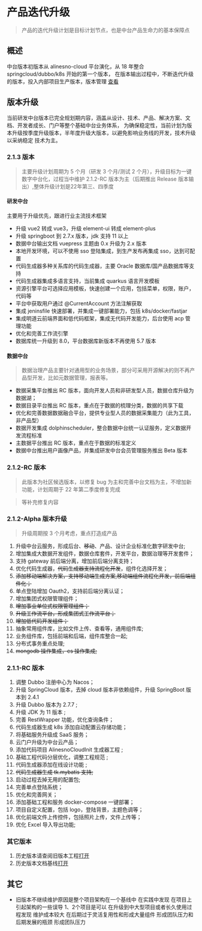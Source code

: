 # 产品迭代升级

> 产品的迭代升级计划是目标计划节点，也是中台产品生命力的基本保障点

## 概述

中台版本初版本从 alinesno-cloud 平台演化，从 18 年整合 springcloud/dubbo/k8s 开始的第一个版本，
在版本输出过程中，不断迭代升级的版本，投入内部项目生产版本，版本管理 [查看](../technique//03_%E9%A1%B9%E7%9B%AE%E8%A7%84%E8%8C%83/06_%E7%89%88%E6%9C%AC%E7%AE%A1%E7%90%86%E8%A7%84%E8%8C%83.md)

## 版本升级

当前研发中台版本已完全规划期内容，涵盖从设计、技术、产品、解决方案、文档、开发者成长、门户等整个基础中台业务体系，
为确保稳定性，当前计划为版本升级按季度升级版本，半年度升级大版本，以避免影响业务线的开发，技术升级以采纳稳定
技术为主。

### 2.1.3 版本

> 主要升级计划周期为 5 个月（研发 3 个月/测试 2 个月），升级目标为一键数字中台化，过程当中维护 2.1.2-RC 版本为主（后期推出 Release 版本输出）,整体升级计划是22年第三、四季度

#### 研发中台

主要用于升级优先，跟进行业主流技术框架

- 升级 vue2 转成 vue3，升级 element-ui 转成 element-plus
- 升级 springboot 到 2.7.x 版本，jdk 支持 11 以上
- 数据中台输出文档 vuepress 主题由 0.x 升级为 2.x 版本
- 本地开发环境，可以不使用 sso 登陆集成，到生产发布再集成 sso，达到可配置
- 代码生成器多种关系库的代码生成器，主要 Oracle 数据库/国产品数据库等支持
- 代码生成器集成多语言支持，当前集成 quarkus 语言开发模板
- 资源引擎平台可选择应用模板，快速创建一个应用，包括菜单，权限，账户，代码等
- 平台中获取用户通过 @CurrentAccount 方法注解获取
- 集成 jeninsfile 快速部署，并集成一键部署能力，包括 k8s/docker/fastjar
- 集成明道云前端界面和低代码框架，集成无代码开发能力，后台使用 acp 管理功能
- 优化和完善工作流引擎
- 数据库统一升级到 8.0，平台数据库新版本不再使用 5.7 版本

#### 数据中台

> 数据治理产品主要针对通用型的业务场景，部分可采用开源解决的则不再产品型开发，比如元数据管理，报表等。

- 数据采集平台推出 RC 版本，面向开发人员和非研发型人员，数据仓库升级为数据湖；
- 数据目录平台推出 RC 版本，重点在于数据的梳理分类，数据的共享下载
- 优化和完善数据数据融合平台，提供专业型人员的数据采集能力（此为工具，非产品型）
- 数据开发集成 dolphinscheduler，整合数据中台统一认证服务，定义数据开发流程标准
- 主数据平台推出 RC 版本，重点在于数据的标准定义
- 数据中台推出用户画像产品，并集成研发中台会员管理服务推出 Beta 版本

### 2.1.2-RC 版本

> 此版本为社区候选版本，以修复 bug 为主和完善中台文档为主，不增加新功能，计划周期于 22 年第二季度修复完成

> 等补充修复内容

### 2.1.2-Alpha 版本升级

> 升级周期按 3 个月考虑，重点打造成产品

1. 升级中台云服务，形成后台、<s>移动</s>、产品、设计企业标准化数字研发中台;
2. 增加集成大数据开发组件，数据仓库套件，开发平台，数据治理等开发套件；
3. 支持 gateway 前后端分离，增加前后端分离支持；
4. 优化代码生成器，<s>代码生成器支持流程化开发</s>，组件化选择开发；
5. <s>添加移动端解决方案，支持移动端生成方案,移动端组件流程化开发，前后端组件化；</s>
6. 单点登陆增加 Oauth2，支持前后端分离认证；
7. 增加集团式权限管理组件；
8. <s>增加事业单位式权限管理组件；</s>
9. <s>升级工作流平台，形成集团式工作流平台；</s>
10. <s>增加低代码开发组件；</s>
11. 抽象常用组件库，比如文件上传、查看等，通用组件库;
12. 业务组件库，包括前端和后端，组件库整合一起;
13. 分布式事务重点处理;
14. <s>mongodb 操作集成，es 操作集成;</s>

### 2.1.1-RC 版本

1. 调整 Dubbo 注册中心为 Nacos；
2. 升级 SpringCloud 版本，去掉 cloud 版本非依赖组件，升级 SpringBoot 版本到 2.4.1
3. 升级 Dubbo 版本为 2.7.7 ;
4. 升级 JDK 为 11 版本 ;
5. 完善 RestWrapper 功能，优化查询条件；
6. 代码生成器生成 k8s 添加自动配置云存储功能；
7. 将基础服务升级成 SaaS 服务；
8. 云门户升级为中台云产品；
9. 添加代码项目 AlinesnoCloudInit 生成器工程 ;
10. 基础工程代码分层优化，调整工程规范 ;
11. 代码生成器添加在线设计功能 ;
12. <s>代码生成器生成 tk.mybatis 支持;</s>
13. 启动过程去掉无用的配置包;
14. 完善单点登陆系统；
15. 优化和完善网关；
16. 添加基础工程和服务 docker-compose 一键部署；
17. 项目自定义配置，包括 logo，登陆背景，主题色调等；
18. 优化前端文件上传控件，包括照片上传，文件上传等；
19. 优化 Excel 导入导出功能;

### 其它版本

1. 历史版本请查阅旧版本工程[打开](https://gitee.com/landonniao/linesno-cloud-service)
2. 历史版本文档基线[打开](https://gitee.com/WENDY-W/alinesno-cloud-document-technique-community)

## 其它

- 旧版本不继续维护原因是整个项目架构在一个基线中
  在实践中发现 在项目上引起架构的一些误导 1、2个项目是可以
  在升级到中大型项目或者长久使用过程发现
  维护成本较大 在后期过于灵活复用性和形成大量组件 形成团队压力和后期发展的瓶颈 形成团队压力
